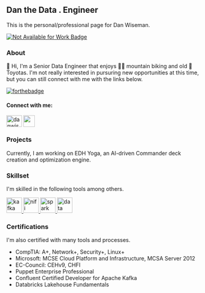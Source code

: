 ## Dan the Data . Engineer

This is the personal/professional page for Dan Wiseman.

[![Not Available for Work Badge](https://img.shields.io/badge/Available_For_Work-Not_ATM-red.svg)](https://shields.io/)

### About

:wave: Hi, I'm a Senior Data Engineer that enjoys :mountain_biking_man: 
mountain biking and old :blue_car: Toyotas. I'm not really interested in
pursuring new opportunities at this time, but you can still connect with me
with the links below.

[![forthebadge](https://forthebadge.com/images/badges/powered-by-coffee.svg)](https://forthebadge.com)

#### Connect with me:

<a href="https://linkedin.com/in/danwiseman" target="blank"><img align="center" src="https://raw.githubusercontent.com/rahuldkjain/github-profile-readme-generator/master/src/images/icons/Social/linked-in-alt.svg" alt="danwiseman" height="30" width="40" /></a>
<a href="https://github.com/danwiseman" target="blank"><img align="center" src="https://raw.githubusercontent.com/rahuldkjain/github-profile-readme-generator/master/src/images/icons/Social/github.svg" height="30" width="30" /></a>

### Projects

Currently, I am working on EDH Yoga, an AI-driven Commander deck
creation and optimization engine. 

### Skillset

I'm skilled in the following tools among others.

<a href="https://kafka.apache.org/" target="_blank" rel="noreferrer"> <img src="https://www.vectorlogo.zone/logos/apache_kafka/apache_kafka-icon.svg" alt="kafka" width="40" height="40"/> </a>
<a href="https://nifi.apache.org/" target="_blank" rel="noreferrer"> <img src="https://www.vectorlogo.zone/logos/apache_nifi/apache_nifi-icon.svg" alt="nifi" width="40" height="40"/> </a>
<a href="https://spark.apache.org/" target="_blank" rel="noreferrer"> <img src="https://www.vectorlogo.zone/logos/apache_spark/apache_spark-icon.svg" alt="spark" width="40" height="40"/> </a>
<a href="https://databricks.com/" target="_blank" rel="noreferrer"> <img src="https://www.vectorlogo.zone/logos/databricks/databricks-icon.svg" alt="data bricks" width="40" height="40"/> </a>

### Certifications

I'm also certified with many tools and processes.

* CompTIA: A+, Network+, Security+, Linux+
* Microsoft: MCSE Cloud Platform and Infrastructure, MCSA Server 2012
* EC-Council: CEHv9, CHFI
* Puppet Enterprise Professional
* Confluent Certified Developer for Apache Kafka
* Databricks Lakehouse Fundamentals

